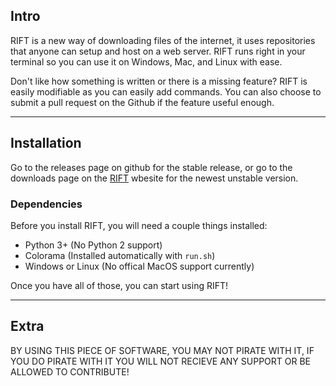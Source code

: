 ## Intro

RIFT is a new way of downloading files of the internet, it uses repositories that anyone can setup and host on a web server. RIFT runs right in your terminal so you can use it on Windows, Mac, and Linux with ease.

Don't like how something is written or there is a missing feature? RIFT is easily modifiable as you can easily add commands. You can also choose to submit a pull request on the Github if the feature useful enough.

<hr>

## Installation

Go to the releases page on github for the stable release, or go to the downloads page on the [RIFT](https://0hstormy.github.io/rift.html) wbesite for the newest unstable version.

### Dependencies

Before you install RIFT, you will need a couple things installed:

* Python 3+ (No Python 2 support)
* Colorama (Installed automatically with `run.sh`)
* Windows or Linux (No offical MacOS support currently)

Once you have all of those, you can start using RIFT!

<hr>

## Extra

BY USING THIS PIECE OF SOFTWARE, YOU MAY NOT PIRATE WITH IT, IF YOU DO PIRATE WITH IT YOU WILL NOT RECIEVE ANY SUPPORT OR BE ALLOWED TO CONTRIBUTE!
